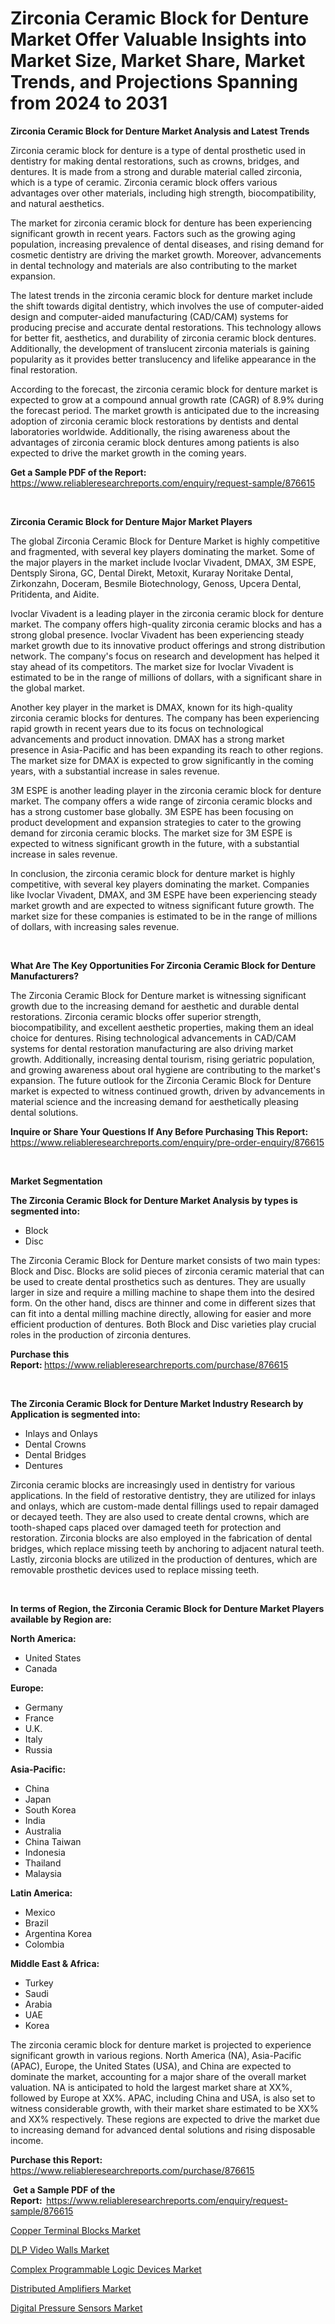 <p><h1>Zirconia Ceramic Block for Denture Market Offer Valuable Insights into Market Size, Market Share, Market Trends, and Projections Spanning from 2024 to 2031</h1></p><p><strong>Zirconia Ceramic Block for Denture Market Analysis and Latest Trends</strong></p>
<p><p>Zirconia ceramic block for denture is a type of dental prosthetic used in dentistry for making dental restorations, such as crowns, bridges, and dentures. It is made from a strong and durable material called zirconia, which is a type of ceramic. Zirconia ceramic block offers various advantages over other materials, including high strength, biocompatibility, and natural aesthetics.</p><p>The market for zirconia ceramic block for denture has been experiencing significant growth in recent years. Factors such as the growing aging population, increasing prevalence of dental diseases, and rising demand for cosmetic dentistry are driving the market growth. Moreover, advancements in dental technology and materials are also contributing to the market expansion.</p><p>The latest trends in the zirconia ceramic block for denture market include the shift towards digital dentistry, which involves the use of computer-aided design and computer-aided manufacturing (CAD/CAM) systems for producing precise and accurate dental restorations. This technology allows for better fit, aesthetics, and durability of zirconia ceramic block dentures. Additionally, the development of translucent zirconia materials is gaining popularity as it provides better translucency and lifelike appearance in the final restoration.</p><p>According to the forecast, the zirconia ceramic block for denture market is expected to grow at a compound annual growth rate (CAGR) of 8.9% during the forecast period. The market growth is anticipated due to the increasing adoption of zirconia ceramic block restorations by dentists and dental laboratories worldwide. Additionally, the rising awareness about the advantages of zirconia ceramic block dentures among patients is also expected to drive the market growth in the coming years.</p></p>
<p><strong>Get a Sample PDF of the Report:&nbsp;</strong> <a href="https://www.reliableresearchreports.com/enquiry/request-sample/876615">https://www.reliableresearchreports.com/enquiry/request-sample/876615</a></p>
<p>&nbsp;</p>
<p><strong>Zirconia Ceramic Block for Denture Major Market Players</strong></p>
<p><p>The global Zirconia Ceramic Block for Denture Market is highly competitive and fragmented, with several key players dominating the market. Some of the major players in the market include Ivoclar Vivadent, DMAX, 3M ESPE, Dentsply Sirona, GC, Dental Direkt, Metoxit, Kuraray Noritake Dental, Zirkonzahn, Doceram, Besmile Biotechnology, Genoss, Upcera Dental, Pritidenta, and Aidite.</p><p>Ivoclar Vivadent is a leading player in the zirconia ceramic block for denture market. The company offers high-quality zirconia ceramic blocks and has a strong global presence. Ivoclar Vivadent has been experiencing steady market growth due to its innovative product offerings and strong distribution network. The company's focus on research and development has helped it stay ahead of its competitors. The market size for Ivoclar Vivadent is estimated to be in the range of millions of dollars, with a significant share in the global market.</p><p>Another key player in the market is DMAX, known for its high-quality zirconia ceramic blocks for dentures. The company has been experiencing rapid growth in recent years due to its focus on technological advancements and product innovation. DMAX has a strong market presence in Asia-Pacific and has been expanding its reach to other regions. The market size for DMAX is expected to grow significantly in the coming years, with a substantial increase in sales revenue.</p><p>3M ESPE is another leading player in the zirconia ceramic block for denture market. The company offers a wide range of zirconia ceramic blocks and has a strong customer base globally. 3M ESPE has been focusing on product development and expansion strategies to cater to the growing demand for zirconia ceramic blocks. The market size for 3M ESPE is expected to witness significant growth in the future, with a substantial increase in sales revenue.</p><p>In conclusion, the zirconia ceramic block for denture market is highly competitive, with several key players dominating the market. Companies like Ivoclar Vivadent, DMAX, and 3M ESPE have been experiencing steady market growth and are expected to witness significant future growth. The market size for these companies is estimated to be in the range of millions of dollars, with increasing sales revenue.</p></p>
<p>&nbsp;</p>
<p><strong>What Are The Key Opportunities For Zirconia Ceramic Block for Denture Manufacturers?</strong></p>
<p><p>The Zirconia Ceramic Block for Denture market is witnessing significant growth due to the increasing demand for aesthetic and durable dental restorations. Zirconia ceramic blocks offer superior strength, biocompatibility, and excellent aesthetic properties, making them an ideal choice for dentures. Rising technological advancements in CAD/CAM systems for dental restoration manufacturing are also driving market growth. Additionally, increasing dental tourism, rising geriatric population, and growing awareness about oral hygiene are contributing to the market's expansion. The future outlook for the Zirconia Ceramic Block for Denture market is expected to witness continued growth, driven by advancements in material science and the increasing demand for aesthetically pleasing dental solutions.</p></p>
<p><strong>Inquire or Share Your Questions If Any Before Purchasing This Report:</strong> <a href="https://www.reliableresearchreports.com/enquiry/pre-order-enquiry/876615">https://www.reliableresearchreports.com/enquiry/pre-order-enquiry/876615</a></p>
<p>&nbsp;</p>
<p><strong>Market Segmentation</strong></p>
<p><strong>The Zirconia Ceramic Block for Denture Market Analysis by types is segmented into:</strong></p>
<p><ul><li>Block</li><li>Disc</li></ul></p>
<p><p>The Zirconia Ceramic Block for Denture market consists of two main types: Block and Disc. Blocks are solid pieces of zirconia ceramic material that can be used to create dental prosthetics such as dentures. They are usually larger in size and require a milling machine to shape them into the desired form. On the other hand, discs are thinner and come in different sizes that can fit into a dental milling machine directly, allowing for easier and more efficient production of dentures. Both Block and Disc varieties play crucial roles in the production of zirconia dentures.</p></p>
<p><strong>Purchase this Report:&nbsp;</strong><a href="https://www.reliableresearchreports.com/purchase/876615">https://www.reliableresearchreports.com/purchase/876615</a></p>
<p>&nbsp;</p>
<p><strong>The Zirconia Ceramic Block for Denture Market Industry Research by Application is segmented into:</strong></p>
<p><ul><li>Inlays and Onlays</li><li>Dental Crowns</li><li>Dental Bridges</li><li>Dentures</li></ul></p>
<p><p>Zirconia ceramic blocks are increasingly used in dentistry for various applications. In the field of restorative dentistry, they are utilized for inlays and onlays, which are custom-made dental fillings used to repair damaged or decayed teeth. They are also used to create dental crowns, which are tooth-shaped caps placed over damaged teeth for protection and restoration. Zirconia blocks are also employed in the fabrication of dental bridges, which replace missing teeth by anchoring to adjacent natural teeth. Lastly, zirconia blocks are utilized in the production of dentures, which are removable prosthetic devices used to replace missing teeth.</p></p>
<p>&nbsp;</p>
<p><strong>In terms of Region, the Zirconia Ceramic Block for Denture Market Players available by Region are:</strong></p>
<p>
    <p> <strong> North America: </strong>
        <ul>
            <li>United States</li>
            <li>Canada</li>
        </ul>
        </p> 
    <p> <strong> Europe: </strong>
        <ul>
            <li>Germany</li>
            <li>France</li>
            <li>U.K.</li>
            <li>Italy</li>
            <li>Russia</li>
        </ul>
        </p> 
    <p> <strong> Asia-Pacific: </strong>
        <ul>
            <li>China</li>
            <li>Japan</li>
            <li>South Korea</li>
            <li>India</li>
            <li>Australia</li>
            <li>China Taiwan</li>
            <li>Indonesia</li>
            <li>Thailand</li>
            <li>Malaysia</li>
        </ul>
        </p> 
    <p> <strong> Latin America: </strong>
        <ul>
            <li>Mexico</li>
            <li>Brazil</li>
            <li>Argentina Korea</li>
            <li>Colombia</li>
        </ul>
        </p> 
    <p> <strong> Middle East & Africa: </strong>
        <ul>
            <li>Turkey</li>
            <li>Saudi</li>
            <li>Arabia</li>
            <li>UAE</li>
            <li>Korea</li>
        </ul>
    </p>
    </p>
<p><p>The zirconia ceramic block for denture market is projected to experience significant growth in various regions. North America (NA), Asia-Pacific (APAC), Europe, the United States (USA), and China are expected to dominate the market, accounting for a major share of the overall market valuation. NA is anticipated to hold the largest market share at XX%, followed by Europe at XX%. APAC, including China and USA, is also set to witness considerable growth, with their market share estimated to be XX% and XX% respectively. These regions are expected to drive the market due to increasing demand for advanced dental solutions and rising disposable income.</p></p>
<p><strong>Purchase this Report: </strong><a href="https://www.reliableresearchreports.com/purchase/876615">https://www.reliableresearchreports.com/purchase/876615</a></p>
<p>&nbsp;<strong>Get a Sample PDF of the Report:&nbsp;&nbsp;</strong><a href="https://www.reliableresearchreports.com/enquiry/request-sample/876615">https://www.reliableresearchreports.com/enquiry/request-sample/876615</a></p>
<p><strong></strong></p>
<p><p><a href="https://medium.com/@beverlyfields2012/copper-terminal-blocks-nbsp-market-focuses-on-market-share-size-and-projected-forecast-till-2031-968031ef5660">Copper Terminal Blocks Market</a></p><p><a href="https://medium.com/@v4171497/dlp-video-walls-market-size-and-market-trends-complete-industry-overview-2024-to-2031-7f05849ecb64">DLP Video Walls Market</a></p><p><a href="https://medium.com/@beverlyfields2012/complex-programmable-logic-devices-market-furnishes-information-on-market-share-market-trends-and-9085b79e7fce">Complex Programmable Logic Devices Market</a></p><p><a href="https://medium.com/@christinaweber16/distributed-amplifiers-market-size-and-market-trends-complete-industry-overview-2024-to-2031-8fa7f3aa8a9b">Distributed Amplifiers Market</a></p><p><a href="https://medium.com/@christinaweber16/digital-pressure-sensors-market-outlook-industry-overview-and-forecast-2024-to-2031-ae2dce68b9c6">Digital Pressure Sensors Market</a></p></p>